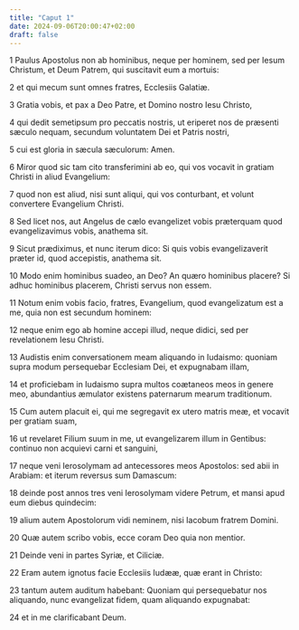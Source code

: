 ```yaml
---
title: "Caput 1"
date: 2024-09-06T20:00:47+02:00
draft: false
---
```



1 Paulus Apostolus non ab hominibus, neque per hominem, sed per Iesum Christum, et Deum Patrem, qui suscitavit eum a mortuis:

2 et qui mecum sunt omnes fratres, Ecclesiis Galatiæ.

3 Gratia vobis, et pax a Deo Patre, et Domino nostro Iesu Christo,

4 qui dedit semetipsum pro peccatis nostris, ut eriperet nos de præsenti sæculo nequam, secundum voluntatem Dei et Patris nostri,

5 cui est gloria in sæcula sæculorum: Amen.

6 Miror quod sic tam cito transferimini ab eo, qui vos vocavit in gratiam Christi in aliud Evangelium:

7 quod non est aliud, nisi sunt aliqui, qui vos conturbant, et volunt convertere Evangelium Christi.

8 Sed licet nos, aut Angelus de cælo evangelizet vobis præterquam quod evangelizavimus vobis, anathema sit.

9 Sicut prædiximus, et nunc iterum dico: Si quis vobis evangelizaverit præter id, quod accepistis, anathema sit.

10 Modo enim hominibus suadeo, an Deo? An quæro hominibus placere? Si adhuc hominibus placerem, Christi servus non essem.

11 Notum enim vobis facio, fratres, Evangelium, quod evangelizatum est a me, quia non est secundum hominem:

12 neque enim ego ab homine accepi illud, neque didici, sed per revelationem Iesu Christi.

13 Audistis enim conversationem meam aliquando in Iudaismo: quoniam supra modum persequebar Ecclesiam Dei, et expugnabam illam,

14 et proficiebam in Iudaismo supra multos coætaneos meos in genere meo, abundantius æmulator existens paternarum mearum traditionum.

15 Cum autem placuit ei, qui me segregavit ex utero matris meæ, et vocavit per gratiam suam,

16 ut revelaret Filium suum in me, ut evangelizarem illum in Gentibus: continuo non acquievi carni et sanguini,

17 neque veni Ierosolymam ad antecessores meos Apostolos: sed abii in Arabiam: et iterum reversus sum Damascum:

18 deinde post annos tres veni Ierosolymam videre Petrum, et mansi apud eum diebus quindecim:

19 alium autem Apostolorum vidi neminem, nisi Iacobum fratrem Domini.

20 Quæ autem scribo vobis, ecce coram Deo quia non mentior.

21 Deinde veni in partes Syriæ, et Ciliciæ.

22 Eram autem ignotus facie Ecclesiis Iudææ, quæ erant in Christo:

23 tantum autem auditum habebant: Quoniam qui persequebatur nos aliquando, nunc evangelizat fidem, quam aliquando expugnabat:

24 et in me clarificabant Deum.

